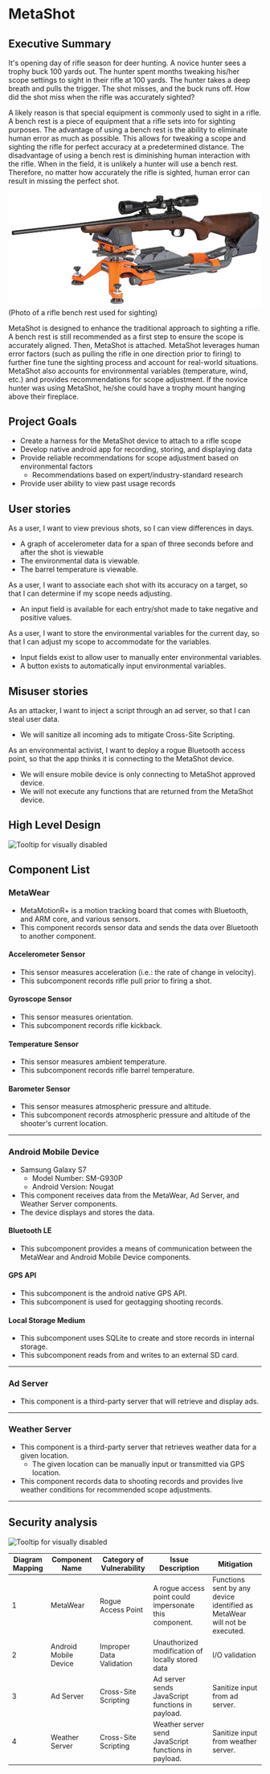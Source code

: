 # MetaShot

## Executive Summary
It's opening day of rifle season for deer hunting. A novice hunter sees a trophy buck 100 yards out. The hunter spent months tweaking his/her scope settings to sight in their rifle at 100 yards. The hunter takes a deep breath and pulls the trigger. The shot misses, and the buck runs off. How did the shot miss when the rifle was accurately sighted?

A likely reason is that special equipment is commonly used to sight in a rifle. A bench rest is a piece of equipment that a rifle sets into for sighting purposes. The advantage of using a bench rest is the ability to eliminate human error as much as possible. This allows for tweaking a scope and sighting the rifle for perfect accuracy at a predetermined distance. The disadvantage of using a bench rest is diminishing human interaction with the rifle. When in the field, it is unlikely a hunter will use a bench rest. Therefore, no matter how accurately the rifle is sighted, human error can result in missing the perfect shot.

<img src="./misc/img/zeroing-in_1_rest.jpg">(Photo of a rifle bench rest used for sighting)

MetaShot is designed to enhance the traditional approach to sighting a rifle. A bench rest is still recommended as a first step to ensure the scope is accurately aligned. Then, MetaShot is attached. MetaShot leverages human error factors (such as pulling the rifle in one direction prior to firing) to further fine tune the sighting process and account for real-world situations. MetaShot also accounts for environmental variables (temperature, wind, etc.) and provides recommendations for scope adjustment. If the novice hunter was using MetaShot, he/she could have a trophy mount hanging above their fireplace.

## Project Goals
* Create a harness for the MetaShot device to attach to a rifle scope
* Develop native android app for recording, storing, and displaying data
* Provide reliable recommendations for scope adjustment based on environmental factors
  - Recommendations based on expert/industry-standard research
* Provide user ability to view past usage records

## User stories


As a user, I want to view previous shots, so I can view differences in days.
* A graph of accelerometer data for a span of three seconds before and after the shot is viewable
* The environmental data is viewable.
* The barrel temperature is viewable.

As a user, I want to associate each shot with its accuracy on a target, so that I can determine if my scope needs adjusting.
* An input field is available for each entry/shot made to take negative and positive values.

As a user, I want to store the environmental variables for the current day, so that I can adjust my scope to accommodate for the variables.
* Input fields exist to allow user to manually enter environmental variables.
* A button exists to automatically input environmental variables.

## Misuser stories
As an attacker, I want to inject a script through an ad server, so that I can steal user data.
* We will sanitize all incoming ads to mitigate Cross-Site Scripting.

As an environmental activist, I want to deploy a rogue Bluetooth access point, so that the app thinks it is connecting to the MetaShot device.
* We will ensure mobile device is only connecting to MetaShot approved device.
* We will not execute any functions that are returned from the MetaShot device.

## High Level Design
![Tooltip for visually disabled](https://www.lucidchart.com/publicSegments/view/f299fef4-df7a-4128-8ee8-1a863f3d3661/image.png)

## Component List
### MetaWear
* MetaMotionR+ is a motion tracking board that comes with Bluetooth, and ARM core, and various sensors.
* This component records sensor data and sends the data over Bluetooth to another component.

#### Accelerometer Sensor
* This sensor measures acceleration (i.e.: the rate of change in velocity).
* This subcomponent records rifle pull prior to firing a shot.

#### Gyroscope Sensor
* This sensor measures orientation.
* This subcomponent records rifle kickback.

#### Temperature Sensor
* This sensor measures ambient temperature.
* This subcomponent records rifle barrel temperature.

#### Barometer Sensor
* This sensor measures atmospheric pressure and altitude.
* This subcomponent records atmospheric pressure and altitude of the shooter's current location.

---

### Android Mobile Device
* Samsung Galaxy S7
  - Model Number: SM-G930P
  - Android Version: Nougat
* This component receives data from the MetaWear, Ad Server, and Weather Server components.
* The device displays and stores the data.

#### Bluetooth LE
* This subcomponent provides a means of communication between the MetaWear and Android Mobile Device components.

#### GPS API
* This subcomponent is the android native GPS API.
* This subcomponent is used for geotagging shooting records.

#### Local Storage Medium
* This subcomponent uses SQLite to create and store records in internal storage.
* This subcomponent reads from and writes to an external SD card.

---

### Ad Server
* This component is a third-party server that will retrieve and display ads.

---

### Weather Server
* This component is a third-party server that retrieves weather data for a given location.
  - The given location can be manually input or transmitted via GPS location.
* This component records data to shooting records and provides live weather conditions for recommended scope adjustments.

---

## Security analysis
![Tooltip for visually disabled](https://www.lucidchart.com/publicSegments/view/9ef6d7c9-9bbc-4ee9-ae6e-42d66eacbda0/image.png)

| Diagram Mapping | Component Name | Category of Vulnerability | Issue Description | Mitigation |
|--------|----------------|---------------------------------|-------------------|------------|
| 1 |  MetaWear | Rogue Access Point | A rogue access point could impersonate this component. | Functions sent by any device identified as MetaWear will not be executed. |
| 2 | Android Mobile Device | Improper Data Validation | Unauthorized modification of locally stored data | I/O validation |
| 3 | Ad Server | Cross-Site Scripting | Ad server sends JavaScript functions in payload. | Sanitize input from ad server. |
| 4 | Weather Server | Cross-Site Scripting | Weather server send JavaScript functions in payload. | Sanitize input from weather server. |
